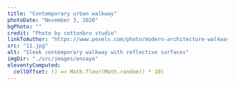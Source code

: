 ```yaml
---
title: "Contemporary urban walkway"
photoDate: "November 3, 2020"
bgPhoto: ""
credit: "Photo by cottonbro studio"
linkToAuthor: "https://www.pexels.com/photo/modern-architecture-walkway-4505678/"
src: "11.jpg"
alt: "Sleek contemporary walkway with reflective surfaces"
imgDir: "./src/images/ensayo"
eleventyComputed:
  cellOffset: () => Math.floor(Math.random() * 10)
---
```

